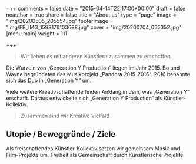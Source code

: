 +++
comments = false
date = "2015-04-14T22:17:00+00:00"
draft = false
noauthor = true
share = false
title = "About us"
type = "page"
image = "img/20200505_205554.jpg"
footerImage = "img/FB_IMG_1593176103688.jpg"
cover = "img/20200704_065352.jpg"
[menu.main]
weight = 111

+++
> Wir lieben es mit anderen Künstlern zusammen zu erschaffen.

Die Wurzeln von „Generation Y Production“ liegen im Jahr 2015. Bo und Wayne begründeten das Musikprojekt „Pandora 2015-2016“. 2016 benannte sich das Duo in „Generation Y“ um.

Viele weitere Kreativschaffende finden Anklang in dem, was „Generation Y“ erschafft. Daraus entwickelte sich „Generation Y Production“ als Künstler-Kollektiv.

> Zusammen sind wir Kreative Vielfalt!

## Utopie / Beweggründe / Ziele
Als freischaffendes Künstler-Kollektiv setzen wir gemeinsam Musik und Film-Projekte um. Freiheit als Gemeinschaft durch Künstlerische Projekte